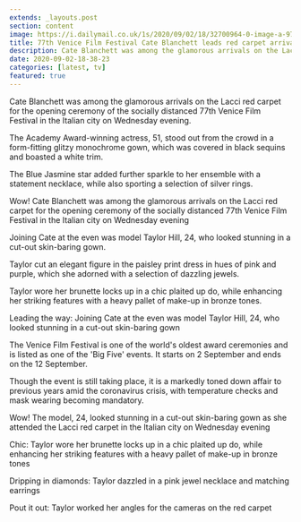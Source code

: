 ```yaml
---
extends: _layouts.post
section: content
image: https://i.dailymail.co.uk/1s/2020/09/02/18/32700964-0-image-a-97_1599067952869.jpg 
title: 77th Venice Film Festival Cate Blanchett leads red carpet arrivals 
description: Cate Blanchett was among the glamorous arrivals on the Lacci red carpet for the opening ceremony of the socially distanced 77th Venice Film Festival in the Italian city. 
date: 2020-09-02-18-38-23 
categories: [latest, tv] 
featured: true 
--- 
```

Cate Blanchett was among the glamorous arrivals on the Lacci red carpet for the opening ceremony of the socially distanced 77th Venice Film Festival in the Italian city on Wednesday evening.

The Academy Award-winning actress, 51, stood out from the crowd in a form-fitting glitzy monochrome gown, which was covered in black sequins and boasted a white trim.

The Blue Jasmine star added further sparkle to her ensemble with a statement necklace, while also sporting a selection of silver rings. 

Wow! Cate Blanchett was among the glamorous arrivals on the Lacci red carpet for the opening ceremony of the socially distanced 77th Venice Film Festival in the Italian city on Wednesday evening

Joining Cate at the even was model Taylor Hill, 24, who looked stunning in a cut-out skin-baring gown.

Taylor cut an elegant figure in the paisley print dress in hues of pink and purple, which she adorned with a selection of dazzling jewels.

Taylor wore her brunette locks up in a chic plaited up do, while enhancing her striking features with a heavy pallet of make-up in bronze tones. 

Leading the way: Joining Cate at the even was model Taylor Hill, 24, who looked stunning in a cut-out skin-baring gown

The Venice Film Festival is one of the world's oldest award ceremonies and is listed as one of the 'Big Five' events. It starts on 2 September and ends on the 12 September.

Though the event is still taking place, it is a markedly toned down affair to previous years amid the coronavirus crisis, with temperature checks and mask wearing becoming mandatory.

Wow! The model, 24, looked stunning in a cut-out skin-baring gown as she attended the Lacci red carpet in the Italian city on Wednesday evening

Chic: Taylor wore her brunette locks up in a chic plaited up do, while enhancing her striking features with a heavy pallet of make-up in bronze tones

Dripping in diamonds: Taylor dazzled in a pink jewel necklace and matching earrings

Pout it out: Taylor worked her angles for the cameras on the red carpet

